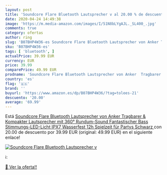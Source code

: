 ```yaml
---
layout: post
title: 'Soundcore Flare Bluetooth Lautsprecher v al 20.00 % de descuento'
date: 2020-04-24 14:49:38
image: 'https://m.media-amazon.com/images/I/51N8bLYgAJL._SL400_.jpg'
comments: true
category: ofertas
author: ring
slug: 'B07BHP4W36-es Soundcore Flare Bluetooth Lautsprecher von Anker Tragbarer...'
sku: 'B07BHP4W36-es'
tags: [ 'bluetooth', ]
actualPrice: 39.99 EUR
currency: EUR
price: 39.99
comparePrice: 49.99 EUR
prodname: 'Soundcore Flare Bluetooth Lautsprecher von Anker  Tragbarer & Kompakter Lautsprecher mit 360° Rundum-Sound  Fantastischer Bass  Stimmungs-LED-Licht  IPX7 Wasserfest  12h Spielzeit für Partys  Schwarz '
country: 'es'
flag: '🇪🇸'
brand: ''
buyurl: 'https://www.amazon.es/dp/B07BHP4W36/?tag=tolees-21'
descuento: '20.00'
average: '69.99'
---
```


Está [Soundcore Flare Bluetooth Lautsprecher von Anker  Tragbarer & Kompakter Lautsprecher mit 360° Rundum-Sound  Fantastischer Bass  Stimmungs-LED-Licht  IPX7 Wasserfest  12h Spielzeit für Partys  Schwarz ](https://www.amazon.es/dp/B07BHP4W36/?tag=tolees-21) con 20.00 de descuento por 39.99 EUR (original: 49.99 EUR) en el siguiente enlace!

[![Soundcore Flare Bluetooth Lautsprecher v](https://m.media-amazon.com/images/I/51N8bLYgAJL._SL400_.jpg)](https://www.amazon.es/dp/B07BHP4W36/?tag=tolees-21)

ℹ️:


[🛒 Ver la oferta!!](https://www.amazon.es/dp/B07BHP4W36/?tag=tolees-21)
